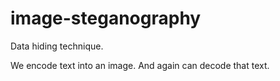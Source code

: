 # image-steganography
Data hiding technique.

We encode text into an image. And again can decode that text. 
